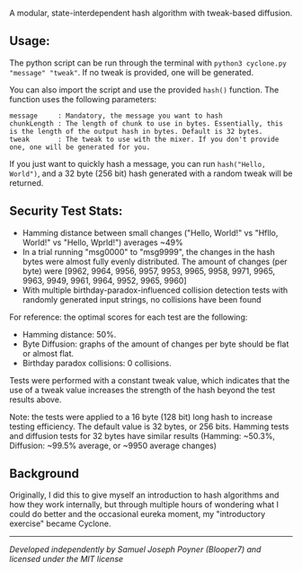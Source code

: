 A modular, state-interdependent hash algorithm with tweak-based diffusion.

## Usage:
The python script can be run through the terminal with `python3 cyclone.py "message" "tweak"`. 
If no tweak is provided, one will be generated.

You can also import the script and use the provided `hash()` function. The function uses the following parameters:
```
message     : Mandatory, the message you want to hash
chunkLength : The length of chunk to use in bytes. Essentially, this is the length of the output hash in bytes. Default is 32 bytes.
tweak       : The tweak to use with the mixer. If you don't provide one, one will be generated for you.
```
If you just want to quickly hash a message, you can run `hash("Hello, World")`, and a 32 byte (256 bit) hash generated with a random tweak will be returned.

## Security Test Stats:
- Hamming distance between small changes ("Hello, World!" vs "Hfllo, World!" vs "Hello, Wprld!") averages ~49%
- In a trial running "msg0000" to "msg9999", the changes in the hash bytes were almost fully evenly distributed. The amount of changes (per byte) were [9962, 9964, 9956, 9957, 9953, 9965, 9958, 9971, 9965, 9963, 9949, 9961, 9964, 9952, 9965, 9960]
- With multiple birthday-paradox-influenced collision detection tests with randomly generated input strings, no collisions have been found

For reference: the optimal scores for each test are the following:
- Hamming distance: 50%.
- Byte Diffusion: graphs of the amount of changes per byte should be flat or almost flat.
- Birthday paradox collisions: 0 collisions.

Tests were performed with a constant tweak value, which indicates that the use of a tweak value increases the strength of the hash beyond the test results above.

Note: the tests were applied to a 16 byte (128 bit) long hash to increase testing efficiency. The default value is 32 bytes, or 256 bits. Hamming tests and diffusion tests for 32 bytes have similar results (Hamming: ~50.3%, Diffusion: ~99.5% average, or ~9950 average changes)

## Background
Originally, I did this to give myself an introduction to hash algorithms and how they work internally, but through multiple hours of wondering what I could do better and the occasional eureka moment, my "introductory exercise" became Cyclone.

---

*Developed independently by Samuel Joseph Poyner (Blooper7) and licensed under the MIT license*
